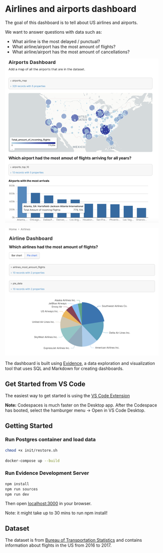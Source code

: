 # Airlines and airports dashboard

The goal of this dashboard is to tell about US airlines and airports.

We want to answer questions with data such as:
- What airline is the most delayed / punctual?
- What airline/airport has the most amount of flights?
- What airline/airport has the most amount of cancellations?

![Airports page](/figures/airports-show.png)

![Airlines page](/figures/airlines-show.png)

The dashboard is built using [Evidence](https://evidence.dev/), a data exploration and visualization tool that uses SQL and Markdown for creating dashboards.


## Get Started from VS Code
The easiest way to get started is using the [VS Code Extension](https://marketplace.visualstudio.com/items?itemName=Evidence.evidence-vscode)

**Note:** Codespaces is much faster on the Desktop app. After the Codespace has booted, select the hamburger menu → Open in VS Code Desktop.

## Getting Started 

### Run Postgres container and load data

```bash
chmod +x init/restore.sh

docker-compose up --build
```

### Run Evidence Development Server

```bash
npm install
npm run sources
npm run dev
```
Then open [localhost:3000](http://localhost:3000) in your browser.

Note: it might take up to 30 mins to run npm install!


## Dataset

The dataset is from [Bureau of Transportation Statistics](https://www.transtats.bts.gov/OT_Delay/OT_DelayCause1.asp?pn=1) and contains information about flights in the US from 2016 to 2017.